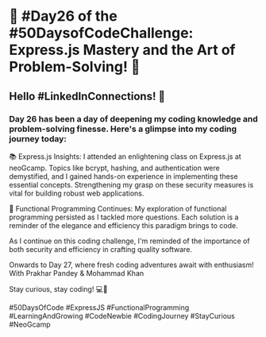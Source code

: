# 🚀 #Day26 of the #50DaysofCodeChallenge: Express.js Mastery and the Art of Problem-Solving! 🚀

## Hello #LinkedInConnections! 👋

### Day 26 has been a day of deepening my coding knowledge and problem-solving finesse. Here's a glimpse into my coding journey today:

📚 Express.js Insights: I attended an enlightening class on Express.js at neoGcamp. Topics like bcrypt, hashing, and authentication were demystified, and I gained hands-on experience in implementing these essential concepts. Strengthening my grasp on these security measures is vital for building robust web applications.

🧩 Functional Programming Continues: My exploration of functional programming persisted as I tackled more questions. Each solution is a reminder of the elegance and efficiency this paradigm brings to code.

As I continue on this coding challenge, I'm reminded of the importance of both security and efficiency in crafting quality software.

Onwards to Day 27, where fresh coding adventures await with enthusiasm!
With Prakhar Pandey & Mohammad Khan

Stay curious, stay coding! 💻🔐

#50DaysOfCode #ExpressJS #FunctionalProgramming #LearningAndGrowing #CodeNewbie #CodingJourney #StayCurious #NeoGcamp